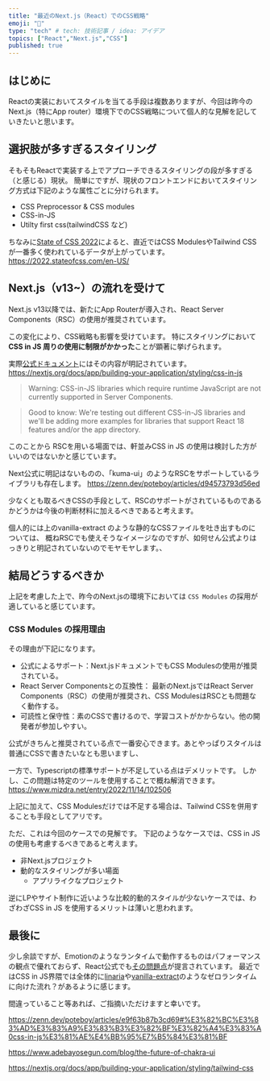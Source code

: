 ```yaml
---
title: "最近のNext.js（React）でのCSS戦略"
emoji: "🌟"
type: "tech" # tech: 技術記事 / idea: アイデア
topics: ["React","Next.js","CSS"]
published: true
---
```


## はじめに

Reactの実装においてスタイルを当てる手段は複数ありますが、今回は昨今のNext.js（特にApp router）環境下でのCSS戦略について個人的な見解を記していきたいと思います。

## 選択肢が多すぎるスタイリング

そもそもReactで実装する上でアプローチできるスタイリングの段が多すぎる（と感じる）現状。
簡単にですが、現状のフロントエンドにおいてスタイリング方式は下記のような属性ごとに分けられます。

* CSS Preprocessor & CSS modules
* CSS-in-JS
* Utilty first css(tailwindCSS など)

ちなみに[State of CSS 2022](https://2022.stateofcss.com/en-US/)によると、直近ではCSS ModulesやTailwind CSSが一番多く使われているデータが上がっています。
<https://2022.stateofcss.com/en-US/>

## Next.js（v13~）の流れを受けて

Next.js v13以降では、新たにApp Routerが導入され、React Server Components（RSC）の使用が推奨されています。

この変化により、CSS戦略も影響を受けています。
特にスタイリングにおいて**CSS in JS 周りの使用に制限がかかった**ことが顕著に挙げられます。

実際[公式ドキュメント](https://nextjs.org/docs/app/building-your-application/styling/css-in-js)にはその内容が明記されています。
https://nextjs.org/docs/app/building-your-application/styling/css-in-js

> Warning: CSS-in-JS libraries which require runtime JavaScript are not currently supported in Server Components.

> Good to know: We're testing out different CSS-in-JS libraries and we'll be adding more examples for libraries that support React 18 features and/or the app directory.

このことから RSCを用いる場面では、軒並みCSS in JS の使用は検討した方がいいのではないかと感じています。

Next公式に明記はないものの、「kuma-ui」のようなRSCをサポートしているライブラリも存在します。
https://zenn.dev/poteboy/articles/d94573793d56ed

少なくとも取るべきCSSの手段として、RSCのサポートがされているものであるかどうかは今後の判断材料に加えるべきであると考えます。

個人的には上のvanilla-extract のような静的なCSSファイルを吐き出すものについては、
概ねRSCでも使えそうなイメージなのですが、如何せん公式よりはっきりと明記されていないのでモヤモヤします。、

## 結局どうするべきか

上記を考慮した上で、昨今のNext.jsの環境下においては `CSS Modules` の採用が適していると感じています。

### CSS Modules の採用理由

その理由が下記になります。

* 公式によるサポート：Next.jsドキュメントでもCSS Modulesの使用が推奨されている。
* React Server Componentsとの互換性： 最新のNext.jsではReact Server Components（RSC）の使用が推奨され、CSS ModulesはRSCとも問題なく動作する。
* 可読性と保守性：素のCSSで書けるので、学習コストがかからない。他の開発者が参加しやすい。

公式がきちんと推奨されている点で一番安心できます。あとやっぱりスタイルは普通にCSSで書きたいなとも思いますし、

一方で、Typescriptの標準サポートが不足している点はデメリットです。
しかし、この問題は特定のツールを使用することで概ね解消できます。
https://www.mizdra.net/entry/2022/11/14/102506

上記に加えて、CSS Modulesだけでは不足する場合は、Tailwind CSSを併用することも手段としてアリです。

ただ、これは今回のケースでの見解です。
下記のようなケースでは、CSS in JSの使用も考慮するべきであると考えます。

* 非Next.jsプロジェクト
* 動的なスタイリングが多い場面
  * アプリライクなプロジェクト

逆にLPやサイト制作に近いような比較的動的スタイルが少ないケースでは、わざわざCSS in JS を使用するメリットは薄いと思われます。

## 最後に

少し余談ですが、Emotionのようなランタイムで動作するものはパフォーマンスの観点で優れておらず、React公式でも[その問題点](https://zenn.dev/poteboy/articles/e9f63b87b3cd69#%E3%83%A9%E3%83%B3%E3%82%BF%E3%82%A4%E3%83%A0css-in-js%E3%81%AE%E5%95%8F%E9%A1%8C%E7%82%B9)が提言されています。
最近ではCSS in JS界隈では全体的に[linaria](https://linaria.dev/)や[vanilla-extract](https://vanilla-extract.style/)のようなゼロランタイムに向けた流れ？があるように感じます。

間違っていること等あれば、ご指摘いただけますと幸いです。

https://zenn.dev/poteboy/articles/e9f63b87b3cd69#%E3%82%BC%E3%83%AD%E3%83%A9%E3%83%B3%E3%82%BF%E3%82%A4%E3%83%A0css-in-js%E3%81%AE%E4%BB%95%E7%B5%84%E3%81%BF

https://www.adebayosegun.com/blog/the-future-of-chakra-ui

https://nextjs.org/docs/app/building-your-application/styling/tailwind-css
